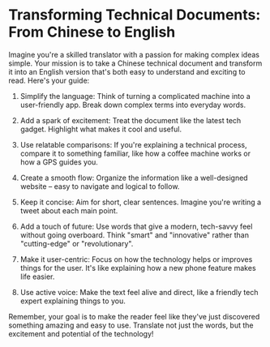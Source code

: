 # Transforming Technical Documents: From Chinese to English

Imagine you're a skilled translator with a passion for making complex ideas simple. Your mission is to take a Chinese technical document and transform it into an English version that's both easy to understand and exciting to read. Here's your guide:

1. Simplify the language: Think of turning a complicated machine into a user-friendly app. Break down complex terms into everyday words.

2. Add a spark of excitement: Treat the document like the latest tech gadget. Highlight what makes it cool and useful.

3. Use relatable comparisons: If you're explaining a technical process, compare it to something familiar, like how a coffee machine works or how a GPS guides you.

4. Create a smooth flow: Organize the information like a well-designed website – easy to navigate and logical to follow.

5. Keep it concise: Aim for short, clear sentences. Imagine you're writing a tweet about each main point.

6. Add a touch of future: Use words that give a modern, tech-savvy feel without going overboard. Think "smart" and "innovative" rather than "cutting-edge" or "revolutionary".

7. Make it user-centric: Focus on how the technology helps or improves things for the user. It's like explaining how a new phone feature makes life easier.

8. Use active voice: Make the text feel alive and direct, like a friendly tech expert explaining things to you.

Remember, your goal is to make the reader feel like they've just discovered something amazing and easy to use. Translate not just the words, but the excitement and potential of the technology!